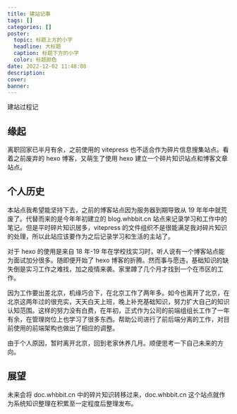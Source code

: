 ```yaml
---
title: 建站记事
tags: []
categories: []
poster:
  topic: 标题上方的小字
  headline: 大标题
  caption: 标题下方的小字
  color: 标题颜色
date: 2022-12-02 11:48:08
description:
cover:
banner:
---
```


建站过程记

<!-- more -->

## 缘起

离职回家已半月有余，之前使用的 vitepress 也不适合作为碎片信息搜集站点。看着之前废弃的 hexo 博客，又萌生了使用 hexo 建立一个碎片知识站点和博客文章站点。

## 个人历史

本站点我希望能坚持下去，之前的博客站点因为服务器到期导致从 19 年年中就荒废了。代替而来的是今年年初建立的 blog.whbbit.cn 站点来记录学习和工作中的笔记。但是平时碎片知识居多，vitepress 的文件组织不是很能满足我对碎片知识的处理，所以此站应该要作为之后记录学习和生活的主站了。

对于 hexo 的使用是来自 18 年-19 年在学校找实习时，听人说有一个博客站点能为面试加分很多。随即便开始了 hexo 博客的折腾。然而事与愿违，基础知识的缺失倒是实习工作之难找，加之疫情来袭。家里蹲了几个月才找到一个在市区的工作。

因为工作要出差北京，机缘巧合下，在北京工作了两年多。如今也离开了北京，在北京这两年过的很充实，天天白天上班，晚上补充基础知识，努力扩大自己的知识认知范围。这样的努力没有白费，在年初，正式作为公司的前端组组长工作了一年有余，在管理岗位上也学习了很多东西。帮助公司进行了前后端分离的工作，对目前使用的前端架构也做出了相应的调整。

由于个人原因，暂时离开北京，回到老家休养几月。顺便思考一下自己未来的方向。

## 展望

未来会将 doc.whbbit.cn 中的碎片知识转移过来，doc.whbbit.cn 这个站点就作为系统知识整理在积累至一定程度后整理发布。
